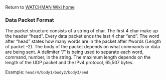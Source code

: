 Return to [WATCHMAN Wiki home](https://github.com/WMidlab/WATCHMAN/wiki)

### Data Packet Format

The packet structure consists of a string of char. The first 4 char make up the header “head”. Every data packet ends the last 4 char “end”. The word after “head” states how many words are in the packet after #words (Length of packet -2). The body of the packet depends on what commands or data are being sent. A delimiter “/” is being used to separate each word, command, number, in the string. The maximum length depends on the length of the UDP packet and the IPv4 protocol, 65,507 bytes.

Example: `head/4/body1/body2/body3/end`
